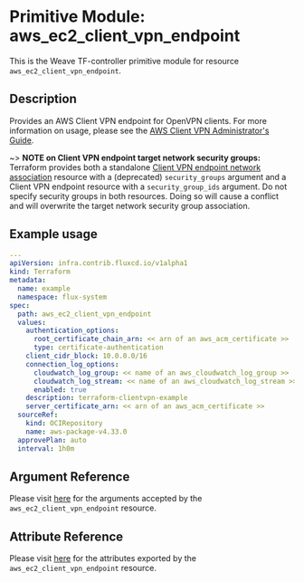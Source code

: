 
# Primitive Module: aws_ec2_client_vpn_endpoint

This is the Weave TF-controller primitive module for resource `aws_ec2_client_vpn_endpoint`.

## Description

Provides an AWS Client VPN endpoint for OpenVPN clients. For more information on usage, please see the
[AWS Client VPN Administrator's Guide](https://docs.aws.amazon.com/vpn/latest/clientvpn-admin/what-is.html).

~> **NOTE on Client VPN endpoint target network security groups:** Terraform provides both a standalone [Client VPN endpoint network association](ec2_client_vpn_network_association.html) resource with a (deprecated) `security_groups` argument and a Client VPN endpoint resource with a `security_group_ids` argument. Do not specify security groups in both resources. Doing so will cause a conflict and will overwrite the target network security group association.

## Example usage

```yaml
---
apiVersion: infra.contrib.fluxcd.io/v1alpha1
kind: Terraform
metadata:
  name: example
  namespace: flux-system
spec:
  path: aws_ec2_client_vpn_endpoint
  values:
    authentication_options:
      root_certificate_chain_arn: << arn of an aws_acm_certificate >>
      type: certificate-authentication
    client_cidr_block: 10.0.0.0/16
    connection_log_options:
      cloudwatch_log_group: << name of an aws_cloudwatch_log_group >>
      cloudwatch_log_stream: << name of an aws_cloudwatch_log_stream >>
      enabled: true
    description: terraform-clientvpn-example
    server_certificate_arn: << arn of an aws_acm_certificate >>
  sourceRef:
    kind: OCIRepository
    name: aws-package-v4.33.0
  approvePlan: auto
  interval: 1h0m
```

## Argument Reference

Please visit [here](https://registry.terraform.io/providers/hashicorp/aws/4.33.0/docs/resources/iam_policy#argument-reference) for the arguments accepted by the `aws_ec2_client_vpn_endpoint` resource.

## Attribute Reference

Please visit [here](https://registry.terraform.io/providers/hashicorp/aws/4.33.0/docs/resources/iam_policy#attributes-reference) for the attributes exported by the `aws_ec2_client_vpn_endpoint` resource.
